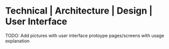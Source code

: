 # Technical | Architecture | Design | User Interface 

TODO: Add pictures with user interface protoype pages/screens with usage explanation